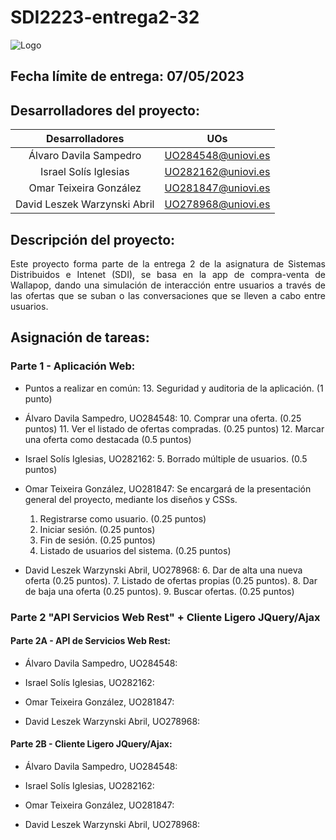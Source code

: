# SDI2223-entrega2-32

![Logo](https://user-images.githubusercontent.com/91057639/224516473-69a4fe7e-fb8c-43a4-ad51-6f255dab7d97.png)

## Fecha límite de entrega: 07/05/2023

## Desarrolladores del proyecto:

|        Desarrolladores        |         UOs        |
|:-----------------------------:|:------------------:|
|    Álvaro Davila Sampedro     | UO284548@uniovi.es |
|     Israel Solís Iglesias     | UO282162@uniovi.es |
|    Omar Teixeira González     | UO281847@uniovi.es |
|  David Leszek Warzynski Abril | UO278968@uniovi.es |

## Descripción del proyecto:

<p align="justify">
Este proyecto forma parte de la entrega 2 de la asignatura de Sistemas Distribuidos e Intenet (SDI), se basa en la app de compra-venta de Wallapop, dando una simulación de interacción entre usuarios a través de las ofertas que se suban o las conversaciones que se lleven a cabo entre usuarios.
</p>

## Asignación de tareas:

### Parte 1 - Aplicación Web:

- Puntos a realizar en común:
    13. Seguridad y auditoria de la aplicación. (1 punto)

- Álvaro Davila Sampedro, UO284548:
    10. Comprar una oferta. (0.25 puntos)
    11. Ver el listado de ofertas compradas. (0.25 puntos)
    12. Marcar una oferta como destacada (0.5 puntos)

- Israel Solís Iglesias, UO282162:
    5. Borrado múltiple de usuarios. (0.5 puntos)

- Omar Teixeira González, UO281847:
  Se encargará de la presentación general del proyecto, mediante los diseños y CSSs.
    1. Registrarse como usuario. (0.25 puntos)
    2. Iniciar sesión. (0.25 puntos)
    3. Fin de sesión. (0.25 puntos)
    4. Listado de usuarios del sistema. (0.25 puntos)

- David Leszek Warzynski Abril, UO278968:
    6. Dar de alta una nueva oferta (0.25 puntos).
    7. Listado de ofertas propias (0.25 puntos).
    8. Dar de baja una oferta (0.25 puntos).
    9. Buscar ofertas. (0.25 puntos)

### Parte 2 "API Servicios Web Rest" + Cliente Ligero JQuery/Ajax

#### Parte 2A - API de Servicios Web Rest:

- Álvaro Davila Sampedro, UO284548:  

- Israel Solís Iglesias, UO282162:  

- Omar Teixeira González, UO281847:  

- David Leszek Warzynski Abril, UO278968:  

#### Parte 2B - Cliente Ligero JQuery/Ajax:

- Álvaro Davila Sampedro, UO284548:

- Israel Solís Iglesias, UO282162:

- Omar Teixeira González, UO281847:

- David Leszek Warzynski Abril, UO278968: